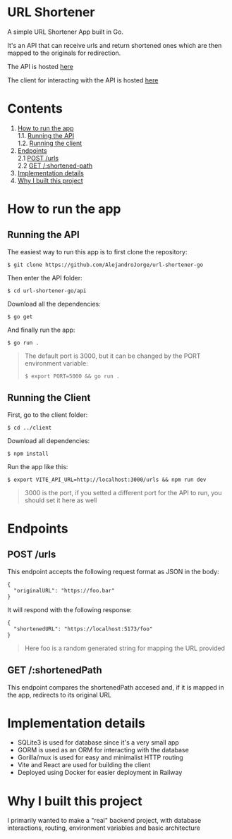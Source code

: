 # URL Shortener

A simple URL Shortener App built in Go.

It's an API that can receive urls and return shortened ones which are then mapped to the originals for redirection.

The API is hosted [here](git@github.com:AlejandroJorge/url-shortener-go.git)

The client for interacting with the API is hosted [here](https://trim.up.railway.app/)

# Contents

1. [How to run the app](#how-to-run-the-app)<br>
   1.1. [Running the API](##running-the-api)<br>
   1.2. [Running the client](#running-the-client)
2. [Endpoints](#endpoints)<br>
   2.1 [POST /urls](#post-urls)<br>
   2.2 [GET /:shortened-path](#get-shortenedpath)
3. [Implementation details](#implementation-details)
4. [Why I built this project](#why-i-built-this-project)

# How to run the app

## Running the API

The easiest way to run this app is to first clone the repository:

```
$ git clone https://github.com/AlejandroJorge/url-shortener-go
```

Then enter the API folder:

```
$ cd url-shortener-go/api
```

Download all the dependencies:

```
$ go get
```

And finally run the app:

```
$ go run .
```

> The default port is 3000, but it can be changed by the PORT environment variable:
>
> ```
> $ export PORT=5000 && go run .
> ```

## Running the Client

First, go to the client folder:

```
$ cd ../client
```

Download all dependencies:

```
$ npm install
```

Run the app like this:

```
$ export VITE_API_URL=http://localhost:3000/urls && npm run dev
```

> 3000 is the port, if you setted a different port for the API to run, you should set it here as well

# Endpoints

## POST /urls

This endpoint accepts the following request format as JSON in the body:

```
{
  "originalURL": "https://foo.bar"
}
```

It will respond with the following response:

```
{
  "shortenedURL": "https://localhost:5173/foo"
}
```

> Here foo is a random generated string for mapping the URL provided

## GET /:shortenedPath

This endpoint compares the shortenedPath accesed and, if it is mapped in the app, redirects to its original URL

# Implementation details

- SQLite3 is used for database since it's a very small app
- GORM is used as an ORM for interacting with the database
- Gorilla/mux is used for easy and minimalist HTTP routing
- Vite and React are used for building the client
- Deployed using Docker for easier deployment in Railway

# Why I built this project

I primarily wanted to make a "real" backend project, with database interactions, routing, environment variables and basic architecture
